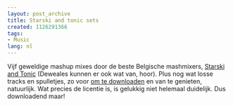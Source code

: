 ```yaml
---
layout: post_archive
title: Starski and tonic sets
created: 1126291366
tags:
- Music
lang: nl
---
```

Vijf geweldige mashup mixes door de beste Belgische mashmixers, [Starski and Tonic](http://users.pandora.be/Dj-Tonic/main.htm) (Deweales kunnen er ook wat van, hoor). Plus nog wat losse tracks en spulletjes, zo voor [om te downloaden](http://www.niolan.com/~starkito/mp3/) en van te genieten, natuurlijk. Wat precies de licentie is, is gelukkig niet helemaal duidelijk. Dus downloadend maar! 

